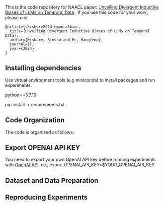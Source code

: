 This is the code repository for NAACL paper: [Unveiling Divergent Inductive Biases of LLMs on Temporal Data](https://openreview.net/pdf?id=i9zND2j9se2) . If you use this code for your work, please cite

```
@article{skishore2024temporalbias,
  title={Unveiling Divergent Inductive Biases of LLMs on Temporal Data},
  author={Kishore, Sindhu and He, Hangfeng},
  journal={},
  year={2024}
}
```

## Installing dependencies
Use virtual environment tools (e.g miniconda) to install packages and run experiments.

python==3.7.10

pip install -r requirements.txt


## Code Organization
The code is organized as follows:


## Export OPENAI API KEY
You need to export your own OpenAI API key before running experiments with [OpenAI API](https://openai.com/product), i.e., export OPENAI_API_KEY=$YOUR_OPENAI_API_KEY

## Dataset and Data Preparation



## Reproducing Experiments
